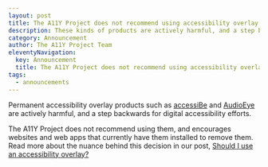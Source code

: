 ```yaml
---
layout: post
title: The A11Y Project does not recommend using accessibility overlay products
description: These kinds of products are actively harmful, and a step backwards for digital accessibility efforts.
category: Announcement
author: The A11Y Project Team
eleventyNavigation:
  key: Announcement
  title: The A11Y Project does not recommend using accessibility overlay products
tags:
  - announcements
---
```


Permanent accessibility overlay products such as [accessiBe](https://accessibe.com/) and [AudioEye](https://www.audioeye.com/) are actively harmful, and a step backwards for digital accessibility efforts.

The A11Y Project does not recommend using them, and encourages websites and web apps that currently have them installed to remove them. Read more about the nuance behind this decision in our post, [Should I use an accessibility overlay?]()
